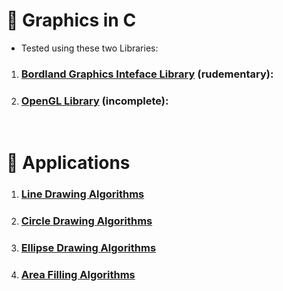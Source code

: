 # 🎨 Graphics in C
- Tested using these two Libraries:
1. ### [Bordland Graphics Inteface Library](./c_graphics_BGI.md) (rudementary):
2. ### [OpenGL Library](./c_openGL.md) (incomplete):

&nbsp;
# 🧰 Applications
1. ### **[Line Drawing Algorithms](./Line_Drawing_Algorithms.md)**
2. ### **[Circle Drawing Algorithms](./Circle_Drawing_Algorithms.md)**
3. ### **[Ellipse Drawing Algorithms](./Ellipse_Drawing_Algorithms.md)**
3. ### **[Area Filling Algorithms](./Fill_Algorithms.md)**